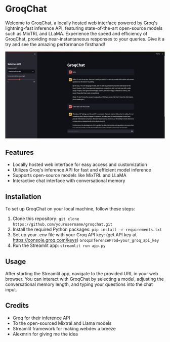 # GroqChat
Welcome to GroqChat, a locally hosted web interface powered by Groq's lightning-fast inference API, featuring state-of-the-art open-source models such as MixTRL and LLaMA. Experience the speed and efficiency of GroqChat, providing near-instantaneous responses to your queries. Give it a try and see the amazing performance firsthand!

![GroqChat Screenshot](images/groqchat_screenshot.png)

## Features
- Locally hosted web interface for easy access and customization
- Utilizes Groq's inference API for fast and efficient model inference
- Supports open-source models like MixTRL and LLaMA
- Interactive chat interface with conversational memory

## Installation
To set up GroqChat on your local machine, follow these steps:

1. Clone this repository:
`git clone https://github.com/yourusername/groqchat.git`
2. Install the required Python packages:
`pip install -r requirements.txt`
3. Set up your .env file with your Groq API key: (get API key at https://console.groq.com/keys)
`GroqInferenceProd=your_groq_api_key`
4. Run the Streamlit app:
`streamlit run app.py`

## Usage
After starting the Streamlit app, navigate to the provided URL in your web browser. You can interact with GroqChat by selecting a model, adjusting the conversational memory length, and typing your questions into the chat input.

## Credits
- Groq for their inference API
- To the open-sourced Mixtral and Llama models
- Streamlit framework for making webdev a breeze
- Alexmrin for giving me the idea



